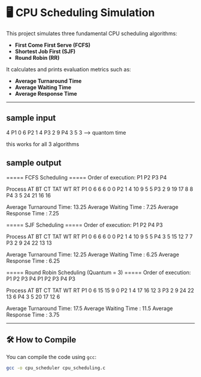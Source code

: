 # 🖥️ CPU Scheduling Simulation

This project simulates three fundamental CPU scheduling algorithms:

- **First Come First Serve (FCFS)**
- **Shortest Job First (SJF)**
- **Round Robin (RR)**

It calculates and prints evaluation metrics such as:

- **Average Turnaround Time**
- **Average Waiting Time**
- **Average Response Time**

---

## sample input
4
P1 0 6
P2 1 4
P3 2 9
P4 3 5
3  --> quantom time

this works for all 3 algorithms

## sample output
===== FCFS Scheduling =====
Order of execution: P1 P2 P3 P4

Process   AT   BT   CT   TAT  WT   RT
P1        0    6    6    6    0    0
P2        1    4    10   9    5    5
P3        2    9    19   17   8    8
P4        3    5    24   21   16   16

Average Turnaround Time: 13.25
Average Waiting Time   : 7.25
Average Response Time  : 7.25


===== SJF Scheduling =====
Order of execution: P1 P2 P4 P3

Process   AT   BT   CT   TAT  WT   RT
P1        0    6    6    6    0    0
P2        1    4    10   9    5    5
P4        3    5    15   12   7    7
P3        2    9    24   22   13   13

Average Turnaround Time: 12.25
Average Waiting Time   : 6.25
Average Response Time  : 6.25


===== Round Robin Scheduling (Quantum = 3) =====
Order of execution: P1 P2 P3 P4 P1 P2 P3 P4 P3

Process   AT   BT   CT   TAT  WT   RT
P1        0    6    15   15   9    0
P2        1    4    17   16   12   3
P3        2    9    24   22   13   6
P4        3    5    20   17   12   6

Average Turnaround Time: 17.5
Average Waiting Time   : 11.5
Average Response Time  : 3.75


---

## 🛠️ How to Compile

You can compile the code using `gcc`:

```bash
gcc -o cpu_scheduler cpu_scheduling.c
